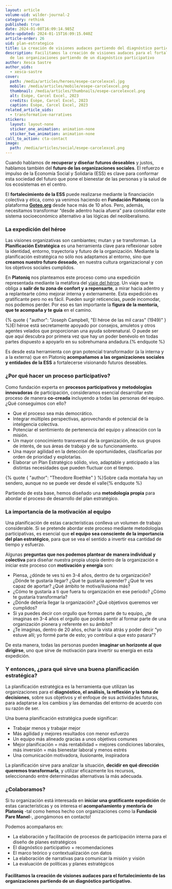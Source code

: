 ```yaml
---
layout: article
volume-uid: wilder-journal-2
category: rethink
published: true
date: 2024-01-08T16:09:14.985Z
date-updated: 2024-01-15T16:09:15.040Z
article-order: 26
uid: plan-estrategico
title: La creación de visiones audaces partiendo del diagnóstico participativo
description: Facilitamos la creación de visiones audaces para el fortalecimiento
  de las organizaciones partiendo de un diagnóstico participativo
author: Xesca Sastre
author_uids:
  - xesca-sastre
cover:
  path: /media/articles/heroes/esepe-carcelexcel.jpg
  mobile: /media/articles/mobile/esepe-carcelexcel.png
  thumbnail: /media/articles/thumbnails/esepe-carcelexcel.png
  alt: Ésèpe, Carcel Excel, 2023
  credits: Ésèpe, Carcel Excel, 2023
  caption: Ésèpe, Carcel Excel, 2023
related_article_uids:
  - transformative-narratives
stickers:
  layout: layout-none
  sticker_one_animation: animation-none
  sticker_two_animation: animation-none
call_to_action: cta-contact
image:
  path: /media/articles/social/esepe-carcelexcel.png
---
```

Cuando hablamos de **recuperar y diseñar futuros deseables** y justos, hablamos también del **futuro de las organizaciones sociales**. El refuerzo e impulso de la Economía Social y Solidaria (ESS) es clave para conformar esta sociedad del futuro que pone el bienestar de las personas y la salud de los ecosistemas en el centro.

El **fortalecimiento de la ESS** puede realizarse mediante la financiación colectiva y ética, como ya venimos haciendo en **Fundación Platoniq** con la plataforma **[Goteo.org](https://www.goteo.org/)** desde hace más de 10 años. Pero, además, necesitamos transformar “desde adentro hacia afuera” para consolidar este sistema socioeconómico alternativo a las lógicas del neoliberalismo.

### **La expedición del héroe** 

Las visiones organizativas son cambiantes; mutan y se transforman. La **Planificación Estratégica** es una herramienta clave para reflexionar sobre la identidad, entorno, trayectoria y futuro de la organización. Mediante la planificación estratégica no sólo nos adaptamos al entorno, sino que **creamos nuestro futuro deseado**, en nuestra cultura organizacional y con los objetivos sociales cumplidos.

En **Platoniq** nos planteamos este proceso como una expedición representada mediante la metáfora del [viaje del héroe](https://es.wikipedia.org/wiki/Monomito). Un viaje que te obliga a **salir de tu zona de confort y a repensarte**, a mirar hacia adentro y a replantearte cómo mejorar interna y externamente. Esta expedición es gratificante pero no es fácil. Pueden surgir reticencias, puede incomodar, nos podemos perder. Por eso es tan importante la **figura de la mentoría, que te acompaña y te guía** en el camino.

{% quote { "author": "Joseph Campbell, \"El héroe de las mil caras\" (1949)" } %}El héroe está secretamente apoyado por consejos, amuletos y otros agentes velados que proporcionan una ayuda sobrenatural. O puede ser que aquí descubra por primera vez que hay un poder benévolo en todas partes dispuesto a apoyarlo en su sobrehumana andadura.{% endquote %}

Es desde esta herramienta con gran potencial transformador (a la interna y a la externa) que en Platoniq **acompañamos a las organizaciones sociales y entidades de la ESS** a fortalecerse visionando futuros deseables.

### **¿Por qué hacer un proceso participativo?** 

Como fundación experta en **procesos participativos y metodologías innovadoras** de participación, consideramos esencial desarrollar este proceso de manera **co-creada** incluyendo a todas las personas del equipo. ¿Qué conseguimos con ello?

* Que el proceso sea más democrático.
* Integrar múltiples perspectivas, aprovechando el potencial de la inteligencia colectiva.
* Potenciar el sentimiento de pertenencia del equipo y alineación con la misión.
* Un mayor conocimiento transversal de la organización, de sus grupos de interés, de sus áreas de trabajo y de su funcionamiento.
* Una mayor agilidad en la detección de oportunidades, clasificarlas por orden de prioridad y explotarlas.
* Elaborar un Plan Estratégico sólido, vivo, adaptable y anticipado a las distintas necesidades que pueden fluctuar con el tiempo.

{% quote { "author": "Theodore Roethke" } %}Sobre cada montaña hay un sendero, aunque no se puede ver desde el valle{% endquote %}

Partiendo de esta base, hemos diseñado una **metodología propia** para abordar el proceso de desarrollo del plan estratégico.

### **La importancia de la motivación al equipo**

Una planificación de estas características conlleva un volumen de trabajo considerable. Si se pretende abordar este proceso mediante metodologías participativas, es esencial que **el equipo sea consciente de la importancia del plan estratégico**, para que se vea el sentido a invertir esa cantidad de tiempo y esfuerzo.

Algunas **preguntas que nos podemos plantear de manera individual y colectiva** para diseñar nuestra propia utopía dentro de la organización e iniciar este proceso con **motivación y energía** son:

* Piensa, ¿dónde te ves tú en 3-4 años, dentro de tu organización? ¿Dónde te gustaría llegar? ¿Qué te gustaría aprender? ¿Qué te ves capaz de aportar? ¿Qué ámbito te motiva/ilusiona más?
* ¿Cómo te gustaría a ti que fuera tu organización en ese periodo? ¿Cómo te gustaría transformarla? 
* ¿Dónde debería llegar la organización? ¿Qué objetivos queremos ver cumplidos?
* Si ya puedes decir con orgullo que formas parte de tu equipo, ¿te imaginas en 3-4 años el orgullo que podrás sentir al formar parte de una organización pionera y referente en su ámbito?
* ¿Te imaginas, dentro de 20 años, echar la vista atrás y poder decir “yo estuve allí; yo formé parte de esto; yo contribuí a que esto pasara”?

De esta manera, todas las personas pueden **imaginar un horizonte al que dirigirse**, uno que sirve de motivación para invertir su energía en esta expedición.

### **Y entonces, ¿para qué sirve una buena planificación estratégica?**

La planificación estratégica es la herramienta que utilizan las organizaciones para el **diagnóstico, el análisis, la reflexión y la toma de decisiones**, sobre sus objetivos y el enfoque de sus actividades futuras, para adaptarse a los cambios y las demandas del entorno de acuerdo con su razón de ser.

Una buena planificación estratégica puede significar:

* Trabajar menos y trabajar mejor 
* Más agilidad y mejores resultados con menor esfuerzo
* Un equipo más alineado gracias a unos objetivos comunes
* Mejor planificación = más rentabilidad = mejores condiciones laborales, más inversión = más bienestar laboral y menos estrés
* Una comunicación motivadora, ilusionante, inspiradora

La planificación sirve para analizar la situación, **decidir en qué dirección queremos transformarla**, y utilizar eficazmente los recursos, seleccionando entre determinadas alternativas la más adecuada.

### **¿Colaboramos?**

Si tu organización está interesada en **iniciar una gratificante expedición** de estas características y os interesa el **acompañamiento y mentoría de Platoniq** -tal como hemos hecho con organizaciones como la **Fundació Pare Manel**-, ¡pongámonos en contacto! 

Podemos acompañaros en: 

* La elaboración y facilitación de procesos de participación interna para el diseño de planes estratégicos
* El diagnóstico participativo + recomendaciones
* El marco teórico y contextualización con datos
* La elaboración de narrativas para comunicar la misión y visión
* La evaluación de políticas y planes estratégicos

#### **Facilitamos la creación de visiones audaces para el fortalecimiento de las organizaciones partiendo de un diagnóstico participativo.**
